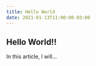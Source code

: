 ```yaml
---
title: Hello World
date: 2021-01-13T11:00:00-03:00
---
```

## Hello World!!
In this article, I will...